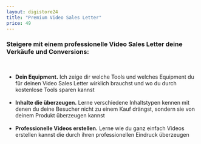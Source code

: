 ```yaml
---
layout: digistore24
title: "Premium Video Sales Letter"
price: 49
---
```

<h3><strong>Steigere mit einem professionelle Video Sales Letter deine Verk&#xE4;ufe und Conversions:&#xA0;</strong>&#xA0;&#xA0;&#xA0;&#xA0;</h3><br>
<ul><li><strong>Dein Equipment.</strong> Ich zeige dir welche Tools und welches Equipment du f&#xFC;r deinen Video Sales Letter wirklich brauchst und wo du durch kostenlose Tools sparen kannst&#xA0;&#xA0;&#xA0;&#xA0;</li><br>
<li><strong>Inhalte die &#xFC;berzeugen.</strong> Lerne verschiedene Inhaltstypen kennen mit denen du deine Besucher nicht zu einem Kauf dr&#xE4;ngst, sondern sie von deinem Produkt &#xFC;berzeugen kannst&#xA0;&#xA0;&#xA0;&#xA0;</li><br>
<li><strong>Professionelle Videos erstellen.</strong> Lerne wie du ganz einfach Videos erstellen kannst die durch ihren professionellen Eindruck &#xFC;berzeugen</li><br>
</ul>
